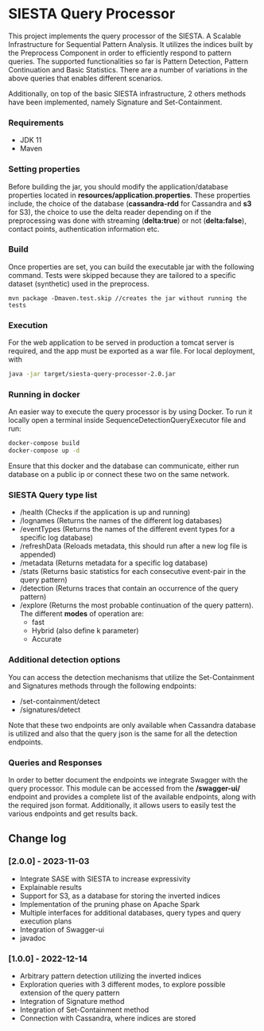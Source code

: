 # SIESTA Query Processor

This project implements the query processor of the SIESTA. A Scalable Infrastructure for Sequential Pattern Analysis.
It utilizes the indices built by the Preprocess Component in order to efficiently respond to pattern queries.
The supported functionalities so far is Pattern Detection, Pattern Continuation and Basic Statistics. There are a number of
variations in the above queries that enables different scenarios.

Additionally, on top of the basic SIESTA infrastructure, 2 others methods have been implemented, namely Signature and Set-Containment. 

### Requirements
* JDK 11
* Maven

### Setting properties
Before building the jar, you should modify the application/database properties located in
**resources/application.properties**. These properties include, the choice of the database
(**cassandra-rdd** for Cassandra and **s3** for S3), the choice to use the delta reader depending on if
the preprocessing was done with streaming (**delta:true**) or not (**delta:false**), contact points, authentication information
etc. 

### Build
Once properties are set, you can build the executable jar with the following command. Tests
were skipped because they are tailored to a specific dataset (synthetic) used in the preprocess.

```
mvn package -Dmaven.test.skip //creates the jar without running the tests
```

### Execution

For the web application to be served in production a tomcat server is required, and the app must be exported as a war file.
For local deployment, with

```bash
java -jar target/siesta-query-processor-2.0.jar
```

### Running in docker
An easier way to execute the query processor is by using Docker. To run it locally
open a terminal inside SequenceDetectionQueryExecutor file and run:
```bash
docker-compose build
docker-compose up -d
```
Ensure that this docker and the database can communicate, either run database on a public ip
or connect these two on the same network.
### SIESTA Query type list
* /health (Checks if the application is up and running)
* /lognames (Returns the names of the different log databases)
* /eventTypes (Returns the names of the different event types for a specific log database)
* /refreshData (Reloads metadata, this should run after a new log file is appended)
* /metadata (Returns metadata for a specific log database)
* /stats (Returns basic statistics for each consecutive event-pair in the query pattern)
* /detection (Returns traces that contain an occurrence of the query pattern)
* /explore (Returns the most probable continuation of the query pattern). The different **modes** 
of operation are:
    * fast 
    * Hybrid (also define k parameter)
    * Accurate

### Additional detection options
You can access the detection mechanisms that utilize the Set-Containment and Signatures
methods through the following endpoints:
* /set-containment/detect
* /signatures/detect

Note that these two endpoints are only available when Cassandra database is utilized and 
also that the query json is the same for all the detection endpoints.

### Queries and Responses
In order to better document the endpoints we integrate Swagger with the query processor.
This module can be accessed from the **/swagger-ui/** endpoint and provides a complete 
list of the available endpoints, along with the required json format. Additionally, it allows
users to easily test the various endpoints and get results back. 

## Change log

### [2.0.0] - 2023-11-03
- Integrate SASE with SIESTA to increase expressivity
- Explainable results
- Support for S3, as a database for storing the inverted indices
- Implementation of the pruning phase on Apache Spark
- Multiple interfaces for additional databases, query types and query execution plans
- Integration of Swagger-ui
- javadoc


### [1.0.0] - 2022-12-14
- Arbitrary pattern detection utilizing the inverted indices 
- Exploration queries with 3 different modes, to explore possible extension of the query pattern
- Integration of Signature method
- Integration of Set-Containment method
- Connection with Cassandra, where indices are stored
